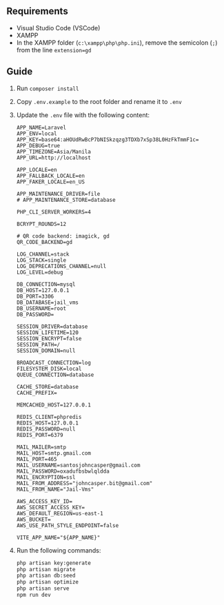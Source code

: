 ## Requirements

- Visual Studio Code (VSCode)
- XAMPP
- In the XAMPP folder (`c:\xampp\php\php.ini`), remove the semicolon (`;`) from the line `extension=gd`

## Guide

1. Run `composer install`
2. Copy `.env.example` to the root folder and rename it to `.env`
3. Update the `.env` file with the following content:

    ```env
    APP_NAME=Laravel
    APP_ENV=local
    APP_KEY=base64:aHOUdRwBcP7bNISkzqzg3TDXb7xSp38L0HzFkTmmF1c=
    APP_DEBUG=true
    APP_TIMEZONE=Asia/Manila
    APP_URL=http://localhost

    APP_LOCALE=en
    APP_FALLBACK_LOCALE=en
    APP_FAKER_LOCALE=en_US

    APP_MAINTENANCE_DRIVER=file
    # APP_MAINTENANCE_STORE=database

    PHP_CLI_SERVER_WORKERS=4

    BCRYPT_ROUNDS=12

    # QR code backend: imagick, gd
    QR_CODE_BACKEND=gd

    LOG_CHANNEL=stack
    LOG_STACK=single
    LOG_DEPRECATIONS_CHANNEL=null
    LOG_LEVEL=debug

    DB_CONNECTION=mysql
    DB_HOST=127.0.0.1
    DB_PORT=3306
    DB_DATABASE=jail_vms
    DB_USERNAME=root
    DB_PASSWORD=

    SESSION_DRIVER=database
    SESSION_LIFETIME=120
    SESSION_ENCRYPT=false
    SESSION_PATH=/
    SESSION_DOMAIN=null

    BROADCAST_CONNECTION=log
    FILESYSTEM_DISK=local
    QUEUE_CONNECTION=database

    CACHE_STORE=database
    CACHE_PREFIX=

    MEMCACHED_HOST=127.0.0.1

    REDIS_CLIENT=phpredis
    REDIS_HOST=127.0.0.1
    REDIS_PASSWORD=null
    REDIS_PORT=6379

    MAIL_MAILER=smtp
    MAIL_HOST=smtp.gmail.com
    MAIL_PORT=465
    MAIL_USERNAME=santosjohncasper@gmail.com
    MAIL_PASSWORD=oxadufbsbwlqldda
    MAIL_ENCRYPTION=ssl
    MAIL_FROM_ADDRESS="johncasper.bit@gmail.com"
    MAIL_FROM_NAME="Jail-Vms"

    AWS_ACCESS_KEY_ID=
    AWS_SECRET_ACCESS_KEY=
    AWS_DEFAULT_REGION=us-east-1
    AWS_BUCKET=
    AWS_USE_PATH_STYLE_ENDPOINT=false

    VITE_APP_NAME="${APP_NAME}"
    ```

4. Run the following commands:

    ```sh
    php artisan key:generate
    php artisan migrate
    php artisan db:seed
    php artisan optimize
    php artisan serve
    npm run dev
    ```